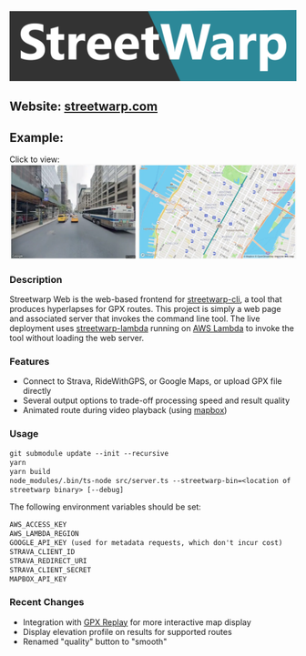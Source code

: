[![Logo](static/logo.png)](https://streetwarp.com/)

## Website: [streetwarp.com](https://streetwarp.com)

## Example:

Click to view:
[![Watch the demo](res/demo_screen.png)](https://github.com/pelmers/streetwarp-web/blob/master/res/demo_result.mp4?raw=true)

### Description

Streetwarp Web is the web-based frontend for
[streetwarp-cli](https://github.com/pelmers/streetwarp-cli), a tool that
produces hyperlapses for GPX routes. This project is simply a web page and
associated server that invokes the command line tool. The live deployment uses
[streetwarp-lambda](https://github.com/pelmers/streetwarp-lambda) running on
[AWS Lambda](https://aws.amazon.com/lambda/) to invoke the tool without loading
the web server.

### Features

-   Connect to Strava, RideWithGPS, or Google Maps, or upload GPX file directly
-   Several output options to trade-off processing speed and result quality
-   Animated route during video playback (using [mapbox](https://www.mapbox.com/))

### Usage

```
git submodule update --init --recursive
yarn
yarn build
node_modules/.bin/ts-node src/server.ts --streetwarp-bin=<location of streetwarp binary> [--debug]
```

The following environment variables should be set:

```
AWS_ACCESS_KEY
AWS_LAMBDA_REGION
GOOGLE_API_KEY (used for metadata requests, which don't incur cost)
STRAVA_CLIENT_ID
STRAVA_REDIRECT_URI
STRAVA_CLIENT_SECRET
MAPBOX_API_KEY
```

### Recent Changes

-   Integration with [GPX Replay](https://gpx.pelmers.com) for more interactive map display
-   Display elevation profile on results for supported routes
-   Renamed "quality" button to "smooth"
